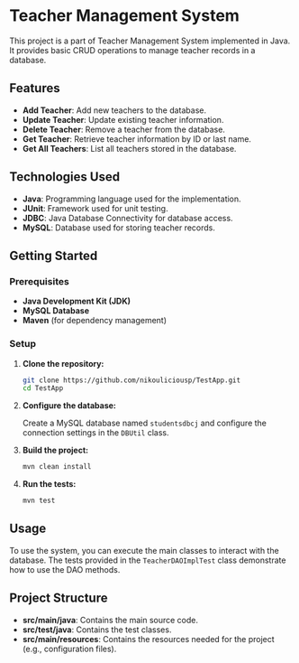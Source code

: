 # Teacher Management System

This project is a part of Teacher Management System implemented in Java. It provides basic CRUD operations to manage teacher records in a database.

## Features

- **Add Teacher**: Add new teachers to the database.
- **Update Teacher**: Update existing teacher information.
- **Delete Teacher**: Remove a teacher from the database.
- **Get Teacher**: Retrieve teacher information by ID or last name.
- **Get All Teachers**: List all teachers stored in the database.

## Technologies Used

- **Java**: Programming language used for the implementation.
- **JUnit**: Framework used for unit testing.
- **JDBC**: Java Database Connectivity for database access.
- **MySQL**: Database used for storing teacher records.

## Getting Started

### Prerequisites

- **Java Development Kit (JDK)**
- **MySQL Database**
- **Maven** (for dependency management)

### Setup

1. **Clone the repository:**

    ```bash
    git clone https://github.com/nikouliciousp/TestApp.git
    cd TestApp
    ```

2. **Configure the database:**

    Create a MySQL database named `studentsdbcj` and configure the connection settings in the `DBUtil` class.

3. **Build the project:**

    ```bash
    mvn clean install
    ```

4. **Run the tests:**

    ```bash
    mvn test
    ```

## Usage

To use the system, you can execute the main classes to interact with the database. The tests provided in the `TeacherDAOImplTest` class demonstrate how to use the DAO methods.

## Project Structure

- **src/main/java**: Contains the main source code.
- **src/test/java**: Contains the test classes.
- **src/main/resources**: Contains the resources needed for the project (e.g., configuration files).
